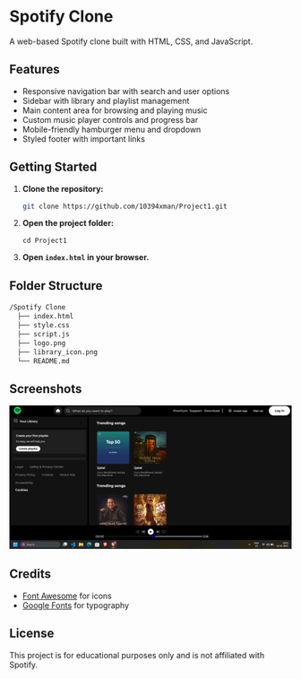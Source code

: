 # Spotify Clone

A web-based Spotify clone built with HTML, CSS, and JavaScript.

## Features

- Responsive navigation bar with search and user options
- Sidebar with library and playlist management
- Main content area for browsing and playing music
- Custom music player controls and progress bar
- Mobile-friendly hamburger menu and dropdown
- Styled footer with important links

## Getting Started

1. **Clone the repository:**
   ```bash
   git clone https://github.com/10394xman/Project1.git
   ```
2. **Open the project folder:**
   ```
   cd Project1
   ```
3. **Open `index.html` in your browser.**

## Folder Structure

```
/Spotify Clone
  ├── index.html
  ├── style.css
  ├── script.js
  ├── logo.png
  ├── library_icon.png
  └── README.md
```

## Screenshots

![Spotify clone interface featuring a dark theme with a navigation bar at top, sidebar on left displaying playlists, and main content area showing album artwork grid layout against a gradient background](<Screenshot (5)-1.png>)

## Credits

- [Font Awesome](https://fontawesome.com/) for icons
- [Google Fonts](https://fonts.google.com/) for typography

## License

This project is for educational purposes only and is not affiliated with Spotify.